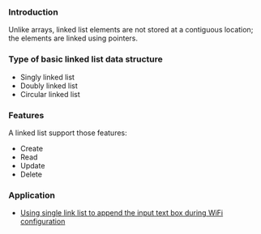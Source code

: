 ### Introduction

Unlike arrays, linked list elements are not stored at a contiguous location; the elements are linked using pointers.

### Type of basic linked list data structure

* Singly linked list
* Doubly linked list
* Circular linked list

### Features

A linked list support those features:

* Create
* Read
* Update
* Delete

### Application

* [Using single link list to append the input text box during WiFi configuration](https://github.com/TranPhucVinh/ESP-IDF/tree/master/Link%20layer/WiFi%20Manager#old-program-version)
